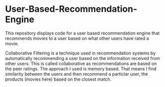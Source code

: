 # User-Based-Recommendation-Engine
This repository displays code for a user based recommendation engine that recommends movies to a user based on what other users have rated a movie. 


Collaborative Filtering is a technique used in recommendation systems by automatically recommending a user based on the information received from other users. 
This is called collaborative as recommendations are based on the peer ratings. 
The approach I used is memory based. That means I find similarity between the users and then recommend a particlar user, the products (movies here) based on the closest match. 
